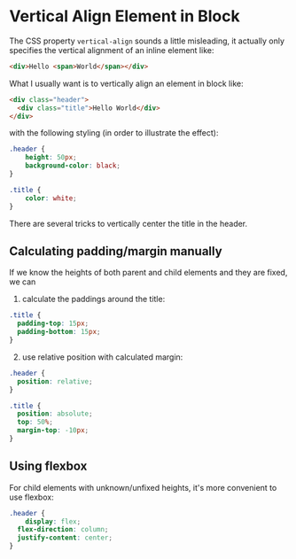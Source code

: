 # Vertical Align Element in Block

The CSS property `vertical-align` sounds a little misleading, it actually only specifies the vertical alignment of an inline element like:

```html
<div>Hello <span>World</span></div>
```

What I usually want is to vertically align an element in block like:

```html
<div class="header">
  <div class="title">Hello World</div>
</div>
```

with the following styling (in order to illustrate the effect):

```css
.header {
	height: 50px;
	background-color: black;
}

.title {
	color: white;
}
```

There are several tricks to vertically center the title in the header.

## Calculating padding/margin manually

If we know the heights of both parent and child elements and they are fixed, we can

1. calculate the paddings around the title:

  ```css
  .title {
    padding-top: 15px;
    padding-bottom: 15px;
  }
  ```
2. use relative position with calculated margin:

  ```css
  .header {
  	position: relative;
  }

  .title {
  	position: absolute;
    top: 50%;
    margin-top: -10px;
  }
  ```

## Using flexbox

For child elements with unknown/unfixed heights, it's more convenient to use flexbox:

```css
.header {
	display: flex;
  flex-direction: column;
  justify-content: center;
}
```
